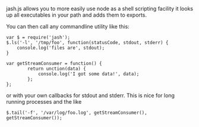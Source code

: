  
  jash.js allows you to more easily use node as a shell scripting facility
  it looks up all executables in your path and adds them to exports.
 
  You can then call any commandline utility like this:
 
  	var $ = require('jash');
  	$.ls('-l', '/tmp/foo', function(statusCode, stdout, stderr) {
 		console.log('files are', stdout);
  	}

	var getStreamConsumer = function() {
			return unction(data) {
				console.log('I got some data!', data);
			};
	};
	
  or with your own callbacks for stdout and stderr.  This is nice for 
  long running processes and the like

	$.tail('-f', '/var/log/foo.log', getStreamConsumer(), getStreamConsumer());
